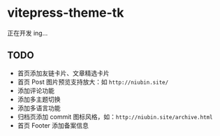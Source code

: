# vitepress-theme-tk

正在开发 ing...

## TODO

- 首页添加友链卡片、文章精选卡片
- 首页 Post 图片预览支持放大：如 `http://niubin.site/`
- 添加评论功能
- 添加多主题切换
- 添加多语言功能
- 归档页添加 commit 图标风格，如：`http://niubin.site/archive.html`
- 首页 Footer 添加备案信息
